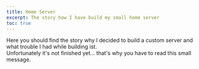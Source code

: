 ```yaml
---
title: Home Server
excerpt: The story how I have build my small home server
toc: true
---
```


Here you should find the story why I decided to build a custom server and what trouble I had while building ist.  
Unfortunately it's not finished yet... that's why you have to read this small message.
